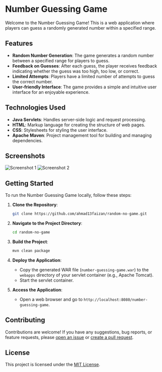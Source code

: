 # Number Guessing Game

Welcome to the Number Guessing Game! This is a web application where players can guess a randomly generated number within a specified range.

## Features

- **Random Number Generation**: The game generates a random number between a specified range for players to guess.
- **Feedback on Guesses**: After each guess, the player receives feedback indicating whether the guess was too high, too low, or correct.
- **Limited Attempts**: Players have a limited number of attempts to guess the correct number.
- **User-friendly Interface**: The game provides a simple and intuitive user interface for an enjoyable experience.

## Technologies Used

- **Java Servlets**: Handles server-side logic and request processing.
- **HTML**: Markup language for creating the structure of web pages.
- **CSS**: Stylesheets for styling the user interface.
- **Apache Maven**: Project management tool for building and managing dependencies.

## Screenshots

![Screenshot 1](Screenshot1.png)
![Screenshot 2](Screenshot1.png)


## Getting Started

To run the Number Guessing Game locally, follow these steps:

1. **Clone the Repository**: 
    ```bash
    git clone https://github.com/ahmad13faizan/random-no-game.git
    ```

2. **Navigate to the Project Directory**: 
    ```bash
    cd random-no-game
    ```

3. **Build the Project**: 
    ```bash
    mvn clean package
    ```

4. **Deploy the Application**:
    - Copy the generated WAR file (`number-guessing-game.war`) to the `webapps` directory of your servlet container (e.g., Apache Tomcat).
    - Start the servlet container.

5. **Access the Application**:
    - Open a web browser and go to `http://localhost:8080/number-guessing-game`.

## Contributing

Contributions are welcome! If you have any suggestions, bug reports, or feature requests, please [open an issue](https://github.com/ahmad13faizan/random-no-game/issues) or [create a pull request](https://github.com/ahmad13faizan/random-no-game/pulls).

## License

This project is licensed under the [MIT License](LICENSE).
